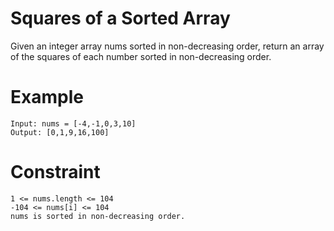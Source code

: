 # Squares of a Sorted Array

Given an integer array nums sorted in non-decreasing order, return an array of the squares of each number sorted in non-decreasing order.

# Example

```
Input: nums = [-4,-1,0,3,10]
Output: [0,1,9,16,100]
```

# Constraint

```
1 <= nums.length <= 104
-104 <= nums[i] <= 104
nums is sorted in non-decreasing order.
```
